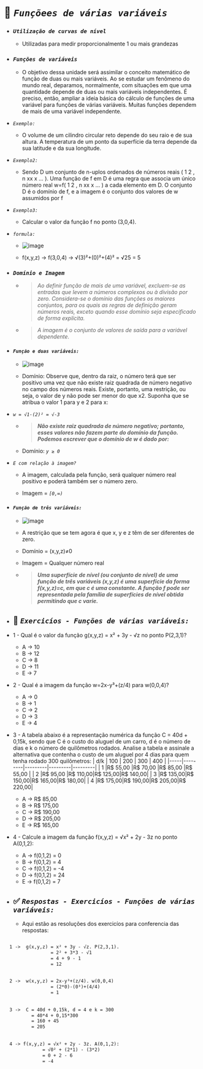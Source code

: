 # 📌 **_`Funçõees de várias variáveis`_**

<!--ts-->

* ### **_`Utilização de curvas de nível`_**
  * Utilizadas para medir proporcionalmente 1 ou mais grandezas

* ### **_`Funções de variáveis`_**

  * O objetivo dessa unidade será assimilar o conceito matemático de função de duas ou mais variáveis. Ao se estudar um fenômeno do mundo real, deparamos, normalmente, com situações em que uma quantidade depende de duas ou mais variáveis independentes. É preciso, então, ampliar a ideia básica do cálculo de funções de uma variável para funções de várias variáveis.
Muitas funções dependem de mais de uma variável independente.

* _`Exemplo:`_

  * O volume de um cilindro circular reto depende do seu raio e de sua altura. A temperatura de um ponto da superfície da terra depende da sua latitude e da sua longitude.

* _`Exemplo2:`_

  * Sendo D um conjunto de n-uplos ordenados de números reais ( 1 2 , n xx x … ). Uma função de f em D é uma regra que associa um único número real w=f( 1 2 , n xx x … ) a cada elemento em D. O conjunto D é o domínio de f, e a imagem é o conjunto dos valores de w assumidos por f

* _`Exemplo3:`_

  * Calcular o valor da função f no ponto (3,0,4). 

* _`formula:`_

  * ![image](https://user-images.githubusercontent.com/41032795/134772569-7b1150b2-b605-4fef-9900-6391d85985b0.png)

  * f(x,y,z) -> f(3,0,4) -> √(3)²+(0)²+(4)² = √25 = 5

* ### **_`Domínio e Imagem`_**
  * > _Ao definir função de mais de uma variável, excluem-se as entradas que levem a números complexos ou à divisão por zero. Considera-se o domínio das funções os maiores conjuntos, para os quais as regras de definição geram números reais, exceto quando esse domínio seja especificado de forma explícita._ 

  * > _A imagem é o conjunto de valores de saída para a variável dependente._

* #### **_`Função e duas variáveis:`_**

  * ![image](https://user-images.githubusercontent.com/41032795/134772643-eeaa26fb-1f81-482f-9c43-ecc955a54d84.png)

  * Domínio: Observe que, dentro da raiz, o número terá que ser positivo uma vez que não existe raiz quadrada de número negativo no campo dos números reais. Existe, portanto, uma restrição, ou seja, o valor de y não pode ser menor do que x2. Suponha que se atribua o valor 1 para y e 2 para x:

* _`w = √1-(2)² = √-3`_

  * > **_Não existe raiz quadrada de número negativo; portanto, esses valores não fazem parte do domínio da função. Podemos escrever que o domínio de w é dado por:_**

  * Domínio: _`y ≥ 0`_

* _`E com relação à imagem?`_

  * A imagem, calculada pela função, será qualquer número real positivo e poderá também ser o número zero.

  * Imagem = _`[0,∞)`_


* #### **_`Função de três variáveis:`_**

  * ![image](https://cdn.discordapp.com/attachments/891308836810539071/891308877268799548/Screenshot_1.png)

  * A restrição que se tem agora é que x, y e z têm de ser diferentes de zero.

  * Domínio = (x,y,z)≠0

  * Imagem = Qualquer número real

  * > **_Uma superfície de nível (ou conjunto de nível) de uma função de três variáveis (x,y,z) é uma superfície da forma f(x,y,z)=c, em que c é uma constante. A função f pode ser representada pela família de superfícies de nível obtida permitindo que c varie._**


* ## 💼 **_`Exercicíos - Funções de várias variáveis:`_**
<!--ts-->
   * 1 - Qual é o valor da função g(x,y,z) = x² + 3y - √z no ponto P(2,3,1)?
      *  A -> 10 
      *  B -> 12
      *  C -> 8
      *  D -> 11
      *  E -> 7


  * 2 - Qual é a imagem da função w=2x-y³+(z/4) para w(0,0,4)?
      *  A -> 0
      *  B -> 1
      *  C -> 2
      *  D -> 3
      *  E -> 4

  * 3 - A tabela abaixo é a representação numérica da função C = 40d + 0,15k, sendo que C é o custo do aluguel de um carro, d é o número de dias e k o número de quilômetros rodados. Analise a tabela e assinale a alternativa que contenha o custo de um aluguel por 4 dias para quem tenha rodado 300 quilômetros:
      | d/k |   100   |   200   |   300   |   400   |
      |-----|---------|---------|---------|---------|
      |  1  |R$ 55,00 |R$ 70,00 |R$ 85,00 |R$ 55,00 |
      |  2  |R$ 95,00 |R$ 110,00|R$ 125,00|R$ 140,00|
      |  3  |R$ 135,00|R$ 150,00|R$ 165,00|R$ 180,00|
      |  4  |R$ 175,00|R$ 190,00|R$ 205,00|R$ 220,00|
      
      *  A -> R$ 85,00
      *  B -> R$ 175,00
      *  C -> R$ 190,00
      *  D -> R$ 205,00
      *  E -> R$ 165,00

  * 4 - Calcule a imagem da função f(x,y,z) = √x² + 2y - 3z no ponto A(0,1,2):
      *  A -> f(0,1,2) = 0
      *  B -> f(0,1,2) = 4
      *  C -> f(0,1,2) = -4
      *  D -> f(0,1,2) = 24
      *  E -> f(0,1,2) = 7
<!--te-->

* ## ✅ **_`Respostas - Exercicíos - Funções de várias variáveis:`_**

  * Aqui estão as resoluções dos exercicíos para conferencia das respostas:

```diff

  1 ->  g(x,y,z) = x² + 3y - √z. P(2,3,1).
                 = 2² + 3*3 - √1
                 = 4 + 9 - 1
                 = 12
             
             
  2 ->  w(x,y,z) = 2x-y³+(z/4). w(0,0,4)
                 = (2*0)-(0³)+(4/4)
                 = 1
               
               
  3 ->  C = 40d + 0,15k, d = 4 e k = 300
          = 40*4 + 0,15*300
          = 160 + 45
          = 205
          
          
  4 -> f(x,y,z) = √x² + 2y - 3z. A(0,1,2):
              = √0² + (2*1) - (3*2)
              = 0 + 2 - 6
              = -4
```
<!--te-->

